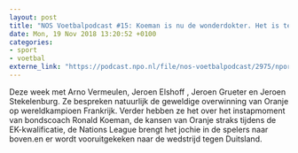 ```yaml
---
layout: post
title: "NOS Voetbalpodcast #15: Koeman is nu de wonderdokter. Het is te hopen dat het medicijn lang werkt."
date: Mon, 19 Nov 2018 13:20:52 +0100
categories: 
- sport 
- voetbal 
externe_link: "https://podcast.npo.nl/file/nos-voetbalpodcast/2975/nporadio1_nos-voetbalpodcast_20181119_nos-voetbalpodcast-15-koeman-is-nu-de-wonderdokter-het-is-te-hopen-dat-het-medicijn-lang-werkt.mp3"
---
```


Deze week met Arno Vermeulen, Jeroen Elshoff , Jeroen Grueter en Jeroen Stekelenburg. Ze bespreken natuurlijk de geweldige overwinning van Oranje op wereldkampioen Frankrijk. Verder hebben ze het over het instapmoment van bondscoach Ronald Koeman, de kansen van Oranje straks tijdens de EK-kwalificatie, de Nations League brengt het jochie in de spelers naar boven.en er wordt vooruitgekeken naar de wedstrijd tegen Duitsland.
